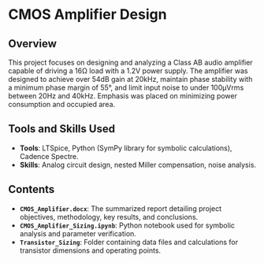 # CMOS Amplifier Design

## Overview
This project focuses on designing and analyzing a Class AB audio amplifier capable of driving a 16Ω load with a 1.2V power supply. The amplifier was designed to achieve over 54dB gain at 20kHz, maintain phase stability with a minimum phase margin of 55°, and limit input noise to under 100µVrms between 20Hz and 40kHz. Emphasis was placed on minimizing power consumption and occupied area.

## Tools and Skills Used
- **Tools**: LTSpice, Python (SymPy library for symbolic calculations), Cadence Spectre.
- **Skills**: Analog circuit design, nested Miller compensation, noise analysis.

## Contents
- **`CMOS_Amplifier.docx`**: The summarized report detailing project objectives, methodology, key results, and conclusions.
- **`CMOS_Amplifier_Sizing.ipynb`**: Python notebook used for symbolic analysis and parameter verification.
- **`Transistor_Sizing`**: Folder containing data files and calculations for transistor dimensions and operating points.

